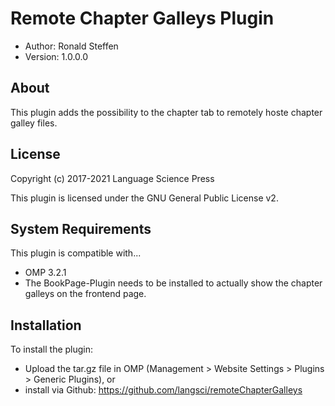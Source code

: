 # Remote Chapter Galleys Plugin

- Author: Ronald Steffen
- Version: 1.0.0.0

About
-----

This plugin adds the possibility to the chapter tab to remotely hoste chapter galley files.

License
-------
Copyright (c) 2017-2021 Language Science Press

This plugin is licensed under the GNU General Public License v2. 

System Requirements
-------------------
This plugin is compatible with...
 - OMP 3.2.1
 - The BookPage-Plugin needs to be installed to actually show the chapter galleys on the frontend page.

Installation
------------
To install the plugin:
 - Upload the tar.gz file in OMP (Management > Website Settings > Plugins > Generic Plugins), or
 -  install via Github: https://github.com/langsci/remoteChapterGalleys
